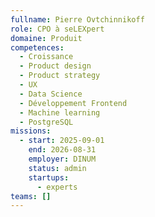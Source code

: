 ```yaml
---
fullname: Pierre Ovtchinnikoff
role: CPO à seLEXpert
domaine: Produit
competences:
  - Croissance
  - Product design
  - Product strategy
  - UX
  - Data Science
  - Développement Frontend
  - Machine learning
  - PostgreSQL
missions:
  - start: 2025-09-01
    end: 2026-08-31
    employer: DINUM
    status: admin
    startups:
      - experts
teams: []
---
```

